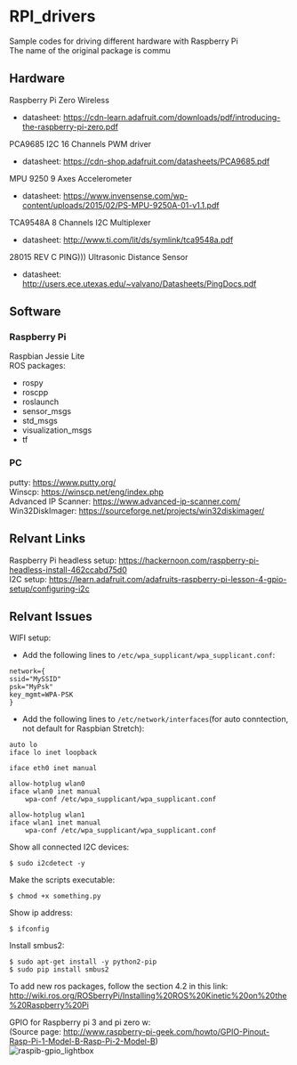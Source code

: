 # RPI_drivers
Sample codes for driving different hardware with Raspberry Pi <br />
The name of the original package is commu

## Hardware
Raspberry Pi Zero Wireless<br />
- datasheet: https://cdn-learn.adafruit.com/downloads/pdf/introducing-the-raspberry-pi-zero.pdf

PCA9685 I2C 16 Channels PWM driver<br />
- datasheet: https://cdn-shop.adafruit.com/datasheets/PCA9685.pdf

MPU 9250 9 Axes Accelerometer<br />
- datasheet: https://www.invensense.com/wp-content/uploads/2015/02/PS-MPU-9250A-01-v1.1.pdf

TCA9548A 8 Channels I2C Multiplexer<br />
- datasheet: http://www.ti.com/lit/ds/symlink/tca9548a.pdf

28015 REV C PING))) Ultrasonic Distance Sensor<br />
- datasheet: http://users.ece.utexas.edu/~valvano/Datasheets/PingDocs.pdf

## Software
### Raspberry Pi
Raspbian Jessie Lite<br />
ROS packages:<br />
- rospy
- roscpp
- roslaunch
- sensor_msgs
- std_msgs
- visualization_msgs
- tf
### PC
putty: https://www.putty.org/ <br />
Winscp: https://winscp.net/eng/index.php <br />
Advanced IP Scanner: https://www.advanced-ip-scanner.com/ <br />
Win32DiskImager: https://sourceforge.net/projects/win32diskimager/ <br />

## Relvant Links
Raspberry Pi headless setup: https://hackernoon.com/raspberry-pi-headless-install-462ccabd75d0 <br />
I2C setup: https://learn.adafruit.com/adafruits-raspberry-pi-lesson-4-gpio-setup/configuring-i2c

## Relvant Issues
WIFI setup:<br />
- Add the following lines to `/etc/wpa_supplicant/wpa_supplicant.conf`:
~~~
network={
ssid="MySSID"
psk="MyPsk"
key_mgmt=WPA-PSK
}
~~~~
- Add the following lines to `/etc/network/interfaces`(for auto conntection, not default for Raspbian Stretch):
~~~
auto lo
iface lo inet loopback

iface eth0 inet manual

allow-hotplug wlan0
iface wlan0 inet manual
    wpa-conf /etc/wpa_supplicant/wpa_supplicant.conf

allow-hotplug wlan1
iface wlan1 inet manual
    wpa-conf /etc/wpa_supplicant/wpa_supplicant.conf
~~~~

Show all connected I2C devices:
~~~
$ sudo i2cdetect -y
~~~
Make the scripts executable:
~~~
$ chmod +x something.py
~~~

Show ip address:
~~~
$ ifconfig
~~~

Install smbus2:
~~~
$ sudo apt-get install -y python2-pip
$ sudo pip install smbus2
~~~

To add new ros packages, follow the section 4.2 in this link:<br />
http://wiki.ros.org/ROSberryPi/Installing%20ROS%20Kinetic%20on%20the%20Raspberry%20Pi

GPIO for Raspberry pi 3 and pi zero w:<br />
(Source page: http://www.raspberry-pi-geek.com/howto/GPIO-Pinout-Rasp-Pi-1-Model-B-Rasp-Pi-2-Model-B)<br />
![raspib-gpio_lightbox](https://user-images.githubusercontent.com/24307076/38147871-11d1443e-3422-11e8-8ede-98b4535786e0.png)

